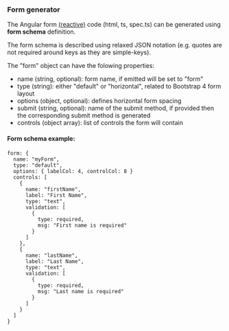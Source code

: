 ### Form generator

The Angular form [(reactive)](https://angular.io/guide/reactive-forms) code (html, ts, spec.ts) can be generated using **form schema** definition.

The form schema is described using relaxed JSON notation (e.g. quotes are not required around keys as they are simple-keys).

The "form" object can have the folowing properties:
- name (string, optional): form name, if emitted will be set to "form"
- type (string): either "default" or "horizontal", related to Bootstrap 4 form layout
- options (object, optional): defines horizontal form spacing  
- submit (string, optional): name of the submit method, if provided then the corresponding submit method is generated
- controls (object array): list of controls the form will contain 

#### Form schema example:

    form: {
      name: "myForm",
      type: "default",
      options: { labelCol: 4, controlCol: 8 }
      controls: [
        {
          name: "firstName",
          label: "First Name",
          type: "text",
          validation: [
            {
              type: required, 
              msg: "First name is required"
            }
          ]
        },
        {
          name: "lastName",
          label: "Last Name",
          type: "text",
          validation: [
            {
              type: required, 
              msg: "Last name is required"
            }
          ]
        }
      ]
    }